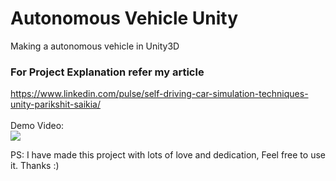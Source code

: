 # Autonomous Vehicle Unity
 Making a autonomous vehicle in Unity3D
 
### For Project Explanation refer my article
https://www.linkedin.com/pulse/self-driving-car-simulation-techniques-unity-parikshit-saikia/ </br></br>
 Demo Video:</br>
 ![](https://github.com/parikshitsaikia1619/Autonomous-Vehicle-Unity/blob/main/Video/vid.gif)

PS: I have made this project with lots of love and dedication, Feel free to use it. Thanks :)
